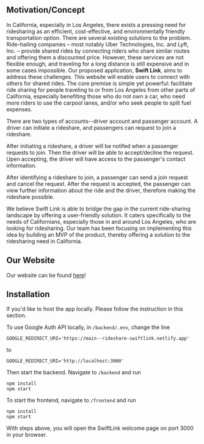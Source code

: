 ## Motivation/Concept

In California, especially in Los Angeles, there exists a pressing need for ridesharing as an efficient, cost-effective, and environmentally friendly transportation option. There are several existing solutions to the problem. Ride-hailing companies – most notably Uber Technologies, Inc. and Lyft, Inc. – provide shared rides by connecting riders who share similar routes and offering them a discounted price. However, these services are not flexible enough, and traveling for a long distance is still expensive and in some cases impossible. Our proposed application, **Swift Link**, aims to address these challenges. This website will enable users to connect with others for shared rides. The core premise is simple yet powerful: facilitate ride sharing for people traveling to or from Los Angeles from other parts of California, especially benefiting those who do not own a car, who need more riders to use the carpool lanes, and/or who seek people to split fuel expenses.

  

There are two types of accounts--driver account and passenger account. A driver can initiate a rideshare, and passengers can request to join a rideshare.

  

After initiating a rideshare, a driver will be notifed when a passenger requests to join. Then the driver will be able to accept/decline the request. Upen accepting, the driver will have access to the passenger's contact information.

  

After identifying a rideshare to join, a passenger can send a join request and cancel the request. After the request is accepted, the passenger can view further information about the ride and the driver, therefore making the rideshare possible.

  

We believe Swift Link is able to bridge the gap in the current ride-sharing landscape by offering a user-friendly solution. It caters specifically to the needs of Californians, especially those in and around Los Angeles, who are looking for ridesharing. Our team has been focusing on implementing this idea by building an MVP of the product, thereby offering a solution to the ridesharing need in California.

  

## Our Website

  

Our website can be found [here](https://main--rideshare-swiftlink.netlify.app/)!

  

## Installation

If you'd like to host the app locally. Please follow the instruction in this section. 

To use Google Auth API locally, in `/backend/.env`, change the line 

```
GOOGLE_REDIRECT_URI='https://main--rideshare-swiftlink.netlify.app'
```

to 

```
GOOGLE_REDIRECT_URI='http://localhost:3000'
```

Then start the backend. Navigate to `/backend` and run 

```
npm install 
npm start
```

To start the frontend, navigate to `/frontend` and run 
```
npm install 
npm start
``` 

With steps above, you will open the SwiftLink welcome page on port 3000 in your browser. 
